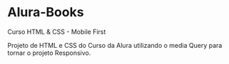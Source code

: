 # Alura-Books
Curso HTML &amp;  CSS   - Mobile First

Projeto de HTML e CSS  do Curso da Alura utilizando o media Query  para tornar o projeto Responsivo.
